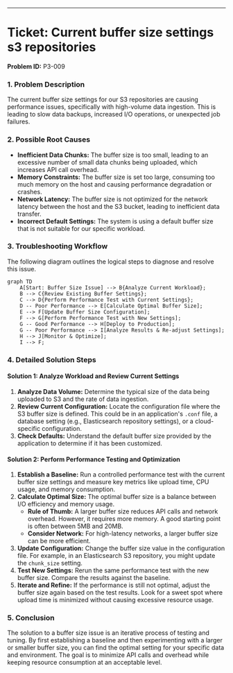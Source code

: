 
-----

# Ticket: Current buffer size settings s3 repositories

**Problem ID:** P3-009

### 1\. Problem Description

The current buffer size settings for our S3 repositories are causing performance issues, specifically with high-volume data ingestion. This is leading to slow data backups, increased I/O operations, or unexpected job failures.

### 2\. Possible Root Causes

  * **Inefficient Data Chunks:** The buffer size is too small, leading to an excessive number of small data chunks being uploaded, which increases API call overhead.
  * **Memory Constraints:** The buffer size is set too large, consuming too much memory on the host and causing performance degradation or crashes.
  * **Network Latency:** The buffer size is not optimized for the network latency between the host and the S3 bucket, leading to inefficient data transfer.
  * **Incorrect Default Settings:** The system is using a default buffer size that is not suitable for our specific workload.

### 3\. Troubleshooting Workflow

The following diagram outlines the logical steps to diagnose and resolve this issue.

```mermaid
graph TD
    A[Start: Buffer Size Issue] --> B{Analyze Current Workload};
    B --> C{Review Existing Buffer Settings};
    C --> D{Perform Performance Test with Current Settings};
    D -- Poor Performance --> E[Calculate Optimal Buffer Size];
    E --> F[Update Buffer Size Configuration];
    F --> G[Perform Performance Test with New Settings];
    G -- Good Performance --> H[Deploy to Production];
    G -- Poor Performance --> I[Analyze Results & Re-adjust Settings];
    H --> J[Monitor & Optimize];
    I --> F;
```

### 4\. Detailed Solution Steps

#### Solution 1: Analyze Workload and Review Current Settings

1.  **Analyze Data Volume:** Determine the typical size of the data being uploaded to S3 and the rate of data ingestion.
2.  **Review Current Configuration:** Locate the configuration file where the S3 buffer size is defined. This could be in an application's `.conf` file, a database setting (e.g., Elasticsearch repository settings), or a cloud-specific configuration.
3.  **Check Defaults:** Understand the default buffer size provided by the application to determine if it has been customized.

#### Solution 2: Perform Performance Testing and Optimization

1.  **Establish a Baseline:** Run a controlled performance test with the current buffer size settings and measure key metrics like upload time, CPU usage, and memory consumption.
2.  **Calculate Optimal Size:** The optimal buffer size is a balance between I/O efficiency and memory usage.
      * **Rule of Thumb:** A larger buffer size reduces API calls and network overhead. However, it requires more memory. A good starting point is often between 5MB and 20MB.
      * **Consider Network:** For high-latency networks, a larger buffer size can be more efficient.
3.  **Update Configuration:** Change the buffer size value in the configuration file. For example, in an Elasticsearch S3 repository, you might update the `chunk_size` setting.
4.  **Test New Settings:** Rerun the same performance test with the new buffer size. Compare the results against the baseline.
5.  **Iterate and Refine:** If the performance is still not optimal, adjust the buffer size again based on the test results. Look for a sweet spot where upload time is minimized without causing excessive resource usage.

### 5\. Conclusion

The solution to a buffer size issue is an iterative process of testing and tuning. By first establishing a baseline and then experimenting with a larger or smaller buffer size, you can find the optimal setting for your specific data and environment. The goal is to minimize API calls and overhead while keeping resource consumption at an acceptable level.